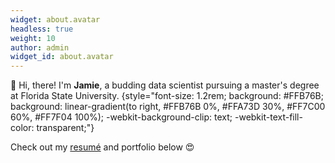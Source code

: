 ```yaml
---
widget: about.avatar
headless: true
weight: 10
author: admin
widget_id: about.avatar
---
```

👋 Hi, there! I'm **Jamie**, a budding data scientist pursuing a master's degree at Florida State University.
{style="font-size: 1.2rem; background: #FFB76B; background: linear-gradient(to right, #FFB76B 0%, #FFA73D 30%, #FF7C00 60%, #FF7F04 100%); -webkit-background-clip: text; -webkit-text-fill-color: transparent;"}

Check out my [resumé](/about/) and portfolio below 😍